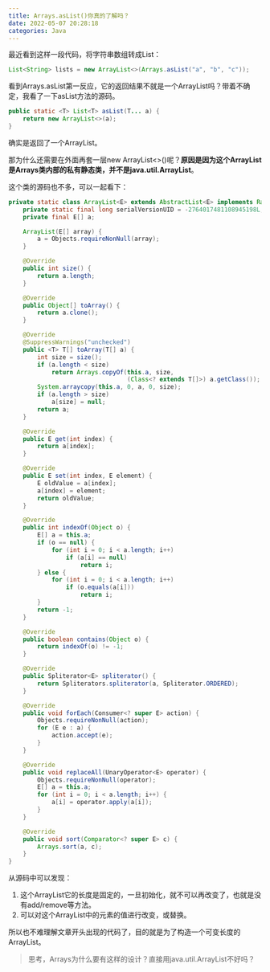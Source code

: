 ```yaml
---
title: Arrays.asList()你真的了解吗？
date: 2022-05-07 20:28:18
categories: Java
---
```


最近看到这样一段代码，将字符串数组转成List：

```Java
List<String> lists = new ArrayList<>(Arrays.asList("a", "b", "c"));
```

看到Arrays.asList第一反应，它的返回结果不就是一个ArrayList吗？带着不确定，我看了一下asList方法的源码。

```Java
public static <T> List<T> asList(T... a) {
    return new ArrayList<>(a);
}
```

确实是返回了一个ArrayList。

那为什么还需要在外面再套一层new ArrayList<>()呢？**原因是因为这个ArrayList是Arrays类内部的私有静态类，并不是java.util.ArrayList**。

这个类的源码也不多，可以一起看下：

```Java
private static class ArrayList<E> extends AbstractList<E> implements RandomAccess, java.io.Serializable {
    private static final long serialVersionUID = -2764017481108945198L;
    private final E[] a;

    ArrayList(E[] array) {
        a = Objects.requireNonNull(array);
    }

    @Override
    public int size() {
        return a.length;
    }

    @Override
    public Object[] toArray() {
        return a.clone();
    }

    @Override
    @SuppressWarnings("unchecked")
    public <T> T[] toArray(T[] a) {
        int size = size();
        if (a.length < size)
            return Arrays.copyOf(this.a, size,
                                 (Class<? extends T[]>) a.getClass());
        System.arraycopy(this.a, 0, a, 0, size);
        if (a.length > size)
            a[size] = null;
        return a;
    }

    @Override
    public E get(int index) {
        return a[index];
    }

    @Override
    public E set(int index, E element) {
        E oldValue = a[index];
        a[index] = element;
        return oldValue;
    }

    @Override
    public int indexOf(Object o) {
        E[] a = this.a;
        if (o == null) {
            for (int i = 0; i < a.length; i++)
                if (a[i] == null)
                    return i;
        } else {
            for (int i = 0; i < a.length; i++)
                if (o.equals(a[i]))
                    return i;
        }
        return -1;
    }

    @Override
    public boolean contains(Object o) {
        return indexOf(o) != -1;
    }

    @Override
    public Spliterator<E> spliterator() {
        return Spliterators.spliterator(a, Spliterator.ORDERED);
    }

    @Override
    public void forEach(Consumer<? super E> action) {
        Objects.requireNonNull(action);
        for (E e : a) {
            action.accept(e);
        }
    }

    @Override
    public void replaceAll(UnaryOperator<E> operator) {
        Objects.requireNonNull(operator);
        E[] a = this.a;
        for (int i = 0; i < a.length; i++) {
            a[i] = operator.apply(a[i]);
        }
    }

    @Override
    public void sort(Comparator<? super E> c) {
        Arrays.sort(a, c);
    }
}
```

从源码中可以发现：
1. 这个ArrayList它的长度是固定的，一旦初始化，就不可以再改变了，也就是没有add/remove等方法。
2. 可以对这个ArrayList中的元素的值进行改变，或替换。

所以也不难理解文章开头出现的代码了，目的就是为了构造一个可变长度的ArrayList。

> 思考，Arrays为什么要有这样的设计？直接用java.util.ArrayList不好吗？